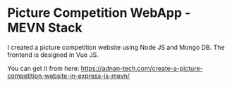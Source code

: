 # Picture Competition WebApp - MEVN Stack

I created a picture competition website using Node JS and Mongo DB. The frontend is designed in Vue JS.

You can get it from here:
https://adnan-tech.com/create-a-picture-competition-website-in-express-js-mevn/
